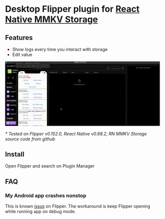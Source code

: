 # Desktop Flipper plugin for [React Native MMKV Storage](https://github.com/ammarahm-ed/react-native-mmkv-storage)

## Features
- Show logs every time you interact with storage
- Edit value

![gif](docs/example.gif)

_* Tested on Flipper v0.152.0, React Native v0.68.2, RN MMKV Storage source code from github_

## Install

Open Flipper and search on Plugin Manager

## FAQ

### My Android app crashes nonstop

This is known [issus](https://github.com/facebook/flipper/issues/3026#issuecomment-966631294) on Flipper. The workaround is keep Flipper opening while running app on debug mode.